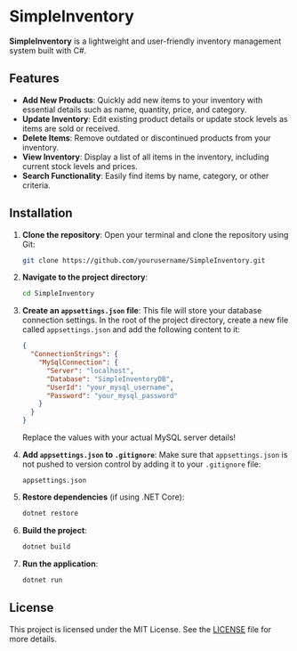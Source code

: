 # SimpleInventory

**SimpleInventory** is a lightweight and user-friendly inventory management system built with C#.

## Features

- **Add New Products**: Quickly add new items to your inventory with essential details such as name, quantity, price, and category.
- **Update Inventory**: Edit existing product details or update stock levels as items are sold or received.
- **Delete Items**: Remove outdated or discontinued products from your inventory.
- **View Inventory**: Display a list of all items in the inventory, including current stock levels and prices.
- **Search Functionality**: Easily find items by name, category, or other criteria.

## Installation

1. **Clone the repository**: Open your terminal and clone the repository using Git:

    ```bash
    git clone https://github.com/yourusername/SimpleInventory.git
    ```

2. **Navigate to the project directory**:

    ```bash
    cd SimpleInventory
    ```

3. **Create an `appsettings.json` file**: This file will store your database connection settings. In the root of the project directory, create a new file called `appsettings.json` and add the following content to it:

    ```json
    {
      "ConnectionStrings": {
        "MySqlConnection": {
          "Server": "localhost",
          "Database": "SimpleInventoryDB",
          "UserId": "your_mysql_username",
          "Password": "your_mysql_password"
        }
      }
    }
    ```

    Replace the values with your actual MySQL server details!

4. **Add `appsettings.json` to `.gitignore`**: Make sure that `appsettings.json` is not pushed to version control by adding it to your `.gitignore` file:

    ```
    appsettings.json
    ```

5. **Restore dependencies** (if using .NET Core):

    ```bash
    dotnet restore
    ```

6. **Build the project**:

    ```bash
    dotnet build
    ```

7. **Run the application**:

    ```bash
    dotnet run
    ```

## License

This project is licensed under the MIT License. See the [LICENSE](LICENSE.txt) file for more details.
